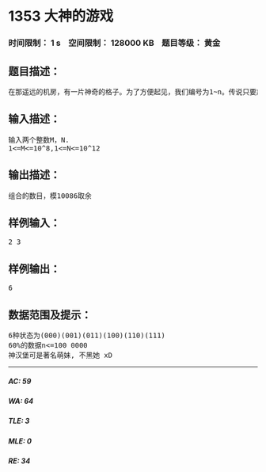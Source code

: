 # 1353 大神的游戏   
### 时间限制： 1 s&nbsp;&nbsp;&nbsp;&nbsp;空间限制： 128000 KB&nbsp;&nbsp;&nbsp;&nbsp;题目等级： 黄金  
## 题目描述：  

<pre>
在那遥远的机房，有一片神奇的格子。为了方便起见，我们编号为1~n。传说只要放入一些卡片，就能实现愿望。卡片一共有m种颜色，但是相邻的格子间不能放入相同颜色的卡片。只要不重复的摆出所有组合，就能召唤出神汉堡 @解决掉你 大神，为你实现梦想。从古书中翻出这个记载的shc同学，便日以夜继的摆起了他的卡片。现在他想知道一共有多少种不同的组合不合法，以便算出愿望实现的那天。但我们的shc同学正忙着摆卡片，这个任务自然就交给你了。
</pre>
  
  
## 输入描述：  

<pre>
输入两个整数M，N.
1<=M<=10^8,1<=N<=10^12
</pre>
  
  
## 输出描述：  

<pre>
组合的数目，模10086取余
</pre>
  
  
## 样例输入：  

<pre>
2 3
</pre>
  
  
## 样例输出：  

<pre>
6
</pre>
  
  
## 数据范围及提示：  

<pre>
6种状态为(000)(001)(011)(100)(110)(111)
60%的数据n<=100 0000
神汉堡可是著名萌妹, 不黑她 xD
</pre>
  
  
***  

##### AC: 59  
##### WA: 64  
##### TLE: 3  
##### MLE: 0  
##### RE: 34  
